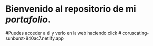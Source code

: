 # Bienvenido al repositorio de mi _portafolio_. 

#Puedes acceder a él y verlo en la web haciendo click #
coruscating-sunburst-840ac7.netlify.app
